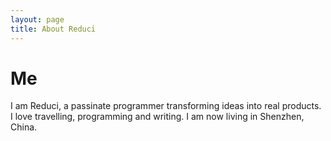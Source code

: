 ```yaml
---
layout: page
title: About Reduci
---
```

# Me

I am Reduci, a passinate programmer transforming ideas into real products. I love travelling, programming and writing. I am now living in Shenzhen, China.

